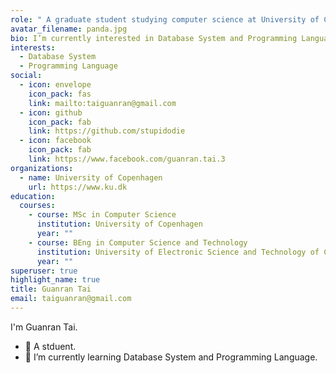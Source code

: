 ```yaml
---
role: " A graduate student studying computer science at University of Copenhagen."
avatar_filename: panda.jpg
bio: I’m currently interested in Database System and Programming Language.
interests:
  - Database System
  - Programming Language
social:
  - icon: envelope
    icon_pack: fas
    link: mailto:taiguanran@gmail.com
  - icon: github
    icon_pack: fab
    link: https://github.com/stupidodie
  - icon: facebook
    icon_pack: fab
    link: https://www.facebook.com/guanran.tai.3
organizations:
  - name: University of Copenhagen
    url: https://www.ku.dk
education:
  courses:
    - course: MSc in Computer Science
      institution: University of Copenhagen
      year: ""
    - course: BEng in Computer Science and Technology
      institution: University of Electronic Science and Technology of China
      year: ""
superuser: true
highlight_name: true
title: Guanran Tai
email: taiguanran@gmail.com
---
```

I'm Guanran Tai.

* 🔭 A stduent.
* 🌱 I’m currently learning Database System and Programming Language.